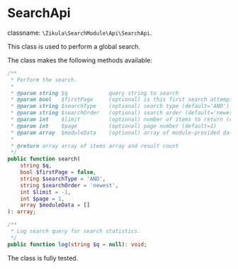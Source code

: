 # SearchApi

classname: `\Zikula\SearchModule\Api\SearchApi`.

This class is used to perform a global search.

The class makes the following methods available:

```php
/**
 * Perform the search.
 *
 * @param string $q             query string to search
 * @param bool   $firstPage     (optional) is this first search attempt? is so - basic search is performed
 * @param string $searchType    (optional) search type (default='AND')
 * @param string $searchOrder   (optional) search order (default='newest')
 * @param int    $limit         (optional) number of items to return (default value based on Search settings, -1 for no limit)
 * @param int    $page          (optional) page number (default=1)
 * @param array  $moduleData    (optional) array of module-provided data from Zikula\SearchModule\SearchableInterface::amendForm
 *
 * @return array array of items array and result count
 */
public function search(
    string $q,
    bool $firstPage = false,
    string $searchType = 'AND',
    string $searchOrder = 'newest',
    int $limit = -1,
    int $page = 1,
    array $moduleData = []
): array;

/**
 * Log search query for search statistics.
 */
public function log(string $q = null): void;
```

The class is fully tested.
